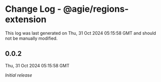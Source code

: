# Change Log - @agie/regions-extension

This log was last generated on Thu, 31 Oct 2024 05:15:58 GMT and should not be manually modified.

## 0.0.2
Thu, 31 Oct 2024 05:15:58 GMT

_Initial release_

